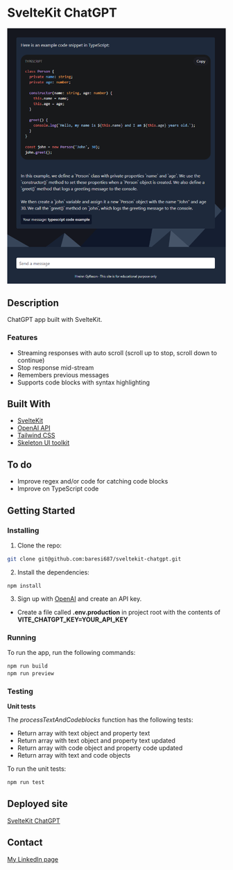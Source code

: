 # SvelteKit ChatGPT

![Screenshot](static/screenshot.png)

## Description

ChatGPT app built with SvelteKit.

### Features

- Streaming responses with auto scroll (scroll up to stop, scroll down to continue)
- Stop response mid-stream
- Remembers previous messages
- Supports code blocks with syntax highlighting

## Built With

- [SvelteKit](https://kit.svelte.dev/)
- [OpenAI API](https://platform.openai.com/overview)
- [Tailwind CSS](https://tailwindcss.com/)
- [Skeleton UI toolkit](https://www.skeleton.dev/)

## To do

- Improve regex and/or code for catching code blocks
- Improve on TypeScript code

## Getting Started

### Installing

1. Clone the repo:

```bash
git clone git@github.com:baresi687/sveltekit-chatgpt.git
```

2. Install the dependencies:

```
npm install
```

3. Sign up with [OpenAI](https://platform.openai.com/account/api-keys) and create an API key.
- Create a file called **.env.production** in project root with the contents of **VITE_CHATGPT_KEY=YOUR_API_KEY**


### Running

To run the app, run the following commands:

```bash
npm run build
npm run preview
```

### Testing

**Unit tests**

The *processTextAndCodeblocks* function has the following tests:

- Return array with text object and property text
- Return array with text object and property text updated
- Return array with code object and property code updated
- Return array with text and code objects

To run the unit tests:

```bash
npm run test
```

## Deployed site

[SvelteKit ChatGPT](https://sveltekit-chatgpt-hreinn.netlify.app/)

## Contact

[My LinkedIn page](https://www.linkedin.com/in/hreinn-gylfason-b9a48521a/)
